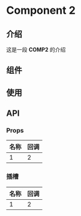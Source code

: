 # Component 2

## 介绍

这是一段 **COMP2** 的介绍

## 组件

<CompB/>

## 使用

## API

### Props

| 名称 | 回调 |
| ---- | ---- |
| 1    | 2    |

### 插槽

| 名称 | 回调 |
| ---- | ---- |
| 1    | 2    |
